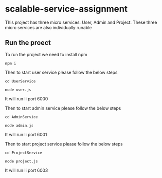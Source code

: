 # scalable-service-assignment
This project has three micro services: User, Admin and Project. These three micro services are also individually runable

## Run the proect
To run the project we need to install npm

```
npm i
```

Then to start user service please follow the below steps

```
cd UserService

node user.js
```
It will run li port 6000

Then to start admin service please follow the below steps

```
cd AdminService

node admin.js
```
It will run li port 6001

Then to start project service please follow the below steps

```
cd ProjectService

node project.js
```
It will run li port 6003